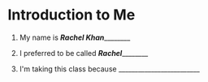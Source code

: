 # Introduction to Me

1. My name is ______*Rachel Khan*______________

1. I preferred to be called _______*Rachel*_______________

1. I'm taking this class because _________________________

